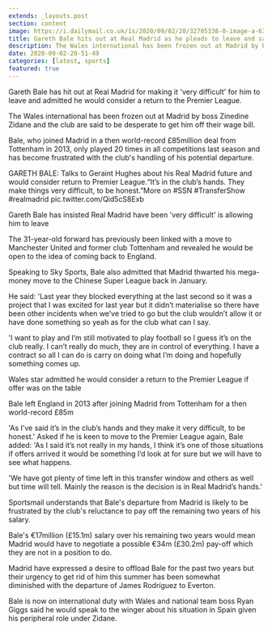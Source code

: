```yaml
---
extends: _layouts.post
section: content
image: https://i.dailymail.co.uk/1s/2020/09/02/20/32705338-0-image-a-63_1599076050505.jpg 
title: Gareth Bale hits out at Real Madrid as he pleads to leave and says hed consider Premier League move 
description: The Wales international has been frozen out at Madrid by boss Zinedine Zidane and the club are said to be desperate to get him off their wage bill. 
date: 2020-09-02-20-51-49 
categories: [latest, sports] 
featured: true 
--- 
```

Gareth Bale has hit out at Real Madrid for making it 'very difficult' for him to leave and admitted he would consider a return to the Premier League.

The Wales international has been frozen out at Madrid by boss Zinedine Zidane and the club are said to be desperate to get him off their wage bill.

Bale, who joined Madrid in a then world-record £85million deal from Tottenham in 2013, only played 20 times in all competitions last season and has become frustrated with the club's handling of his potential departure.

GARETH BALE: Talks to Geraint Hughes about his Real Madrid future and would consider return to Premier League.“It’s in the club’s hands. They make things very difficult, to be honest.”More on #SSN #TransferShow #realmadrid pic.twitter.com/Qid5cS8Exb

Gareth Bale has insisted Real Madrid have been 'very difficult' is allowing him to leave

The 31-year-old forward has previously been linked with a move to Manchester United and former club Tottenham and revealed he would be open to the idea of coming back to England. 

Speaking to Sky Sports, Bale also admitted that Madrid thwarted his mega-money move to the Chinese Super League back in January.

He said: 'Last year they blocked everything at the last second so it was a project that I was excited for last year but it didn’t materialise so there have been other incidents when we’ve tried to go but the club wouldn’t allow it or have done something so yeah as for the club what can I say. 

'I want to play and I’m still motivated to play football so I guess it’s on the club really. I can’t really do much, they are in control of everything. I have a contract so all I can do is carry on doing what I’m doing and hopefully something comes up.

Wales star admitted he would consider a return to the Premier League if offer was on the table

Bale left England in 2013 after joining Madrid from Tottenham for a then world-record £85m

'As I’ve said it’s in the club’s hands and they make it very difficult, to be honest.' Asked if he is keen to move to the Premier League again, Bale added: 'As I said it’s not really in my hands, I think it’s one of those situations if offers arrived it would be something I’d look at for sure but we will have to see what happens. 

'We have got plenty of time left in this transfer window and others as well but time will tell. Mainly the reason is the decision is in Real Madrid’s hands.'

Sportsmail understands that Bale's departure from Madrid is likely to be frustrated by the club's reluctance to pay off the remaining two years of his salary.

Bale's €17million (£15.1m) salary over his remaining two years would mean Madrid would have to negotiate a possible €34m (£30.2m) pay-off which they are not in a position to do.

Madrid have expressed a desire to offload Bale for the past two years but their urgency to get rid of him this summer has been somewhat diminished with the departure of James Rodríguez to Everton.

Bale is now on international duty with Wales and national team boss Ryan Giggs said he would speak to the winger about his situation in Spain given his peripheral role under Zidane.  

